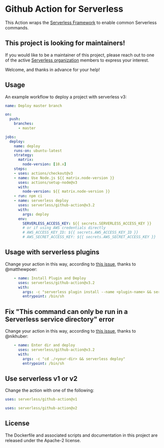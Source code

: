 # Github Action for Serverless

This Action wraps the [Serverless Framework](https://serverless.com) to enable common Serverless commands.

## This project is looking for maintainers!

If you would like to be a maintainer of this project, please reach out to one of the active [Serverless organization](https://github.com/serverless) members to express your interest.

Welcome, and thanks in advance for your help!

## Usage

An example workflow to deploy a project with serverless v3:


```yaml
name: Deploy master branch

on:
  push:
    branches:
      - master

jobs:
  deploy:
    name: deploy
    runs-on: ubuntu-latest
    strategy:
      matrix:
        node-version: [18.x]
    steps:
    - uses: actions/checkout@v3
    - name: Use Node.js ${{ matrix.node-version }}
      uses: actions/setup-node@v3
      with:
        node-version: ${{ matrix.node-version }}
    - run: npm ci
    - name: serverless deploy
      uses: serverless/github-action@v3.2
      with:
        args: deploy
      env:
        SERVERLESS_ACCESS_KEY: ${{ secrets.SERVERLESS_ACCESS_KEY }}
        # or if using AWS credentials directly
        # AWS_ACCESS_KEY_ID: ${{ secrets.AWS_ACCESS_KEY_ID }}
        # AWS_SECRET_ACCESS_KEY: ${{ secrets.AWS_SECRET_ACCESS_KEY }}
```

## Usage with serverless plugins
Change your action in this way, according to [this issue](https://github.com/serverless/github-action/issues/28), thanks to @matthewpoer:
```yaml
    - name: Install Plugin and Deploy
      uses: serverless/github-action@v3.2
      with:
        args: -c "serverless plugin install --name <plugin-name> && serverless deploy"
        entrypoint: /bin/sh
```

## Fix "This command can only be run in a Serverless service directory" error
Change your action in this way, according to [this issue](https://github.com/serverless/github-action/issues/53#issuecomment-1059839383), thanks to @nikhuber:
```yaml
    - name: Enter dir and deploy
      uses: serverless/github-action@v3.2
      with:
        args: -c "cd ./<your-dir> && serverless deploy"
        entrypoint: /bin/sh
```


## Use serverless v1 or v2
Change the action with one of the following:
```yaml
uses: serverless/github-action@v1
```
```yaml
uses: serverless/github-action@v2
```


## License

The Dockerfile and associated scripts and documentation in this project are released under the Apache-2 license.
